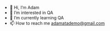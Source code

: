 - 👋 Hi, I’m  Adam
- 👀 I’m interested in  QA
- 🌱 I’m currently learning  QA
- 📫 How to reach me adamatademo@gmail.com

<!---
AdamAtademo/AdamAtademo is a ✨ special ✨ repository because its `README.md` (this file) appears on your GitHub profile.
You can click the Preview link to take a look at your changes.
--->
